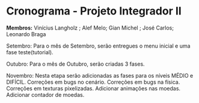 ﻿# Cronograma - Projeto Integrador II

<b>Membros:</b> Vinícius Langholz ; Alef Melo; Gian Michel ; José Carlos; Leonardo Braga

Setembro: Para o mês de Setembro, serão entregues o menu inicial e uma fase teste(tutorial).

Outubro: Para o mês de Outubro, serão criadas 3 fases.

Novembro: Nesta etapa serão adicionadas as fases para os níveis MÉDIO e DIFÍCIL.
          Correções em bugs no cenário.
          Correções em bugs na física.
          Correções em texturas pixelizadas.
          Adicionar animações nas moedas.
          Adicionar contador de moedas.
